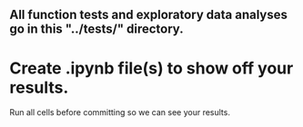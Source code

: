 ## All function tests and exploratory data analyses go in this "../tests/" directory.

# Create .ipynb file(s) to show off your results.
Run all cells before committing so we can see your results.